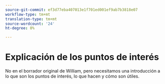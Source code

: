 ```yaml
---
source-git-commit: ef3d77eba407013e1f701ed001ef9ab7b3818e07
workflow-type: tm+mt
translation-type: tm+mt
source-wordcount: '24'
ht-degree: 0%

---
```

# Explicación de los puntos de interés

No en el borrador original de William, pero necesitamos una introducción a lo que son los puntos de interés, lo que hacen y cómo son útiles.

